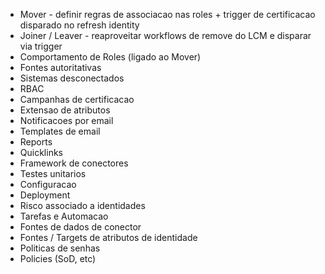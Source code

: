 * Mover - definir regras de associacao nas roles + trigger de certificacao disparado no refresh identity
* Joiner / Leaver - reaproveitar workflows de remove do LCM e disparar via trigger
* Comportamento de Roles (ligado ao Mover)
* Fontes autoritativas
* Sistemas desconectados
* RBAC
* Campanhas de certificacao
* Extensao de atributos
* Notificacoes por email
* Templates de email
* Reports
* Quicklinks
* Framework de conectores
* Testes unitarios
* Configuracao 
* Deployment
* Risco associado a identidades
* Tarefas e Automacao
* Fontes de dados de conector
* Fontes / Targets de atributos de identidade
* Politicas de senhas
* Policies (SoD, etc)

